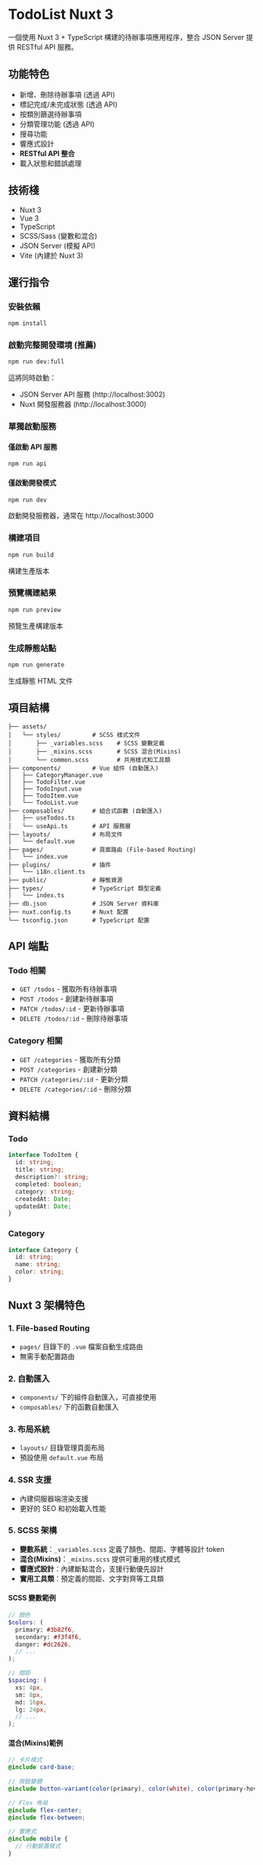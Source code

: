 # TodoList Nuxt 3

一個使用 Nuxt 3 + TypeScript 構建的待辦事項應用程序，整合 JSON Server 提供 RESTful API 服務。

## 功能特色

- 新增、刪除待辦事項 (透過 API)
- 標記完成/未完成狀態 (透過 API)
- 按類別篩選待辦事項
- 分類管理功能 (透過 API)
- 搜尋功能
- 響應式設計
- **RESTful API 整合**
- 載入狀態和錯誤處理

## 技術棧

- Nuxt 3
- Vue 3
- TypeScript
- SCSS/Sass (變數和混合)
- JSON Server (模擬 API)
- Vite (內建於 Nuxt 3)

## 運行指令

### 安裝依賴

```bash
npm install
```

### 啟動完整開發環境 (推薦)

```bash
npm run dev:full
```

這將同時啟動：

- JSON Server API 服務 (http://localhost:3002)
- Nuxt 開發服務器 (http://localhost:3000)

### 單獨啟動服務

#### 僅啟動 API 服務

```bash
npm run api
```

#### 僅啟動開發模式

```bash
npm run dev
```

啟動開發服務器，通常在 http://localhost:3000

### 構建項目

```bash
npm run build
```

構建生產版本

### 預覽構建結果

```bash
npm run preview
```

預覽生產構建版本

### 生成靜態站點

```bash
npm run generate
```

生成靜態 HTML 文件

## 項目結構

```
├── assets/
│   └── styles/         # SCSS 樣式文件
│       ├── _variables.scss    # SCSS 變數定義
│       ├── _mixins.scss       # SCSS 混合(Mixins)
│       └── common.scss        # 共用樣式和工具類
├── components/         # Vue 組件 (自動匯入)
│   ├── CategoryManager.vue
│   ├── TodoFilter.vue
│   ├── TodoInput.vue
│   ├── TodoItem.vue
│   └── TodoList.vue
├── composables/        # 組合式函數 (自動匯入)
│   ├── useTodos.ts
│   └── useApi.ts       # API 服務層
├── layouts/            # 布局文件
│   └── default.vue
├── pages/              # 頁面路由 (File-based Routing)
│   └── index.vue
├── plugins/            # 插件
│   └── i18n.client.ts
├── public/             # 靜態資源
├── types/              # TypeScript 類型定義
│   └── index.ts
├── db.json             # JSON Server 資料庫
├── nuxt.config.ts      # Nuxt 配置
└── tsconfig.json       # TypeScript 配置
```

## API 端點

### Todo 相關

- `GET /todos` - 獲取所有待辦事項
- `POST /todos` - 創建新待辦事項
- `PATCH /todos/:id` - 更新待辦事項
- `DELETE /todos/:id` - 刪除待辦事項

### Category 相關

- `GET /categories` - 獲取所有分類
- `POST /categories` - 創建新分類
- `PATCH /categories/:id` - 更新分類
- `DELETE /categories/:id` - 刪除分類

## 資料結構

### Todo

```typescript
interface TodoItem {
  id: string;
  title: string;
  description?: string;
  completed: boolean;
  category: string;
  createdAt: Date;
  updatedAt: Date;
}
```

### Category

```typescript
interface Category {
  id: string;
  name: string;
  color: string;
}
```

## Nuxt 3 架構特色

### 1. File-based Routing

- `pages/` 目錄下的 `.vue` 檔案自動生成路由
- 無需手動配置路由

### 2. 自動匯入

- `components/` 下的組件自動匯入，可直接使用
- `composables/` 下的函數自動匯入

### 3. 布局系統

- `layouts/` 目錄管理頁面布局
- 預設使用 `default.vue` 布局

### 4. SSR 支援

- 內建伺服器端渲染支援
- 更好的 SEO 和初始載入性能

### 5. SCSS 架構

- **變數系統**：`_variables.scss` 定義了顏色、間距、字體等設計 token
- **混合(Mixins)**：`_mixins.scss` 提供可重用的樣式模式
- **響應式設計**：內建斷點混合，支援行動優先設計
- **實用工具類**：預定義的間距、文字對齊等工具類

#### SCSS 變數範例

```scss
// 顏色
$colors: (
  primary: #3b82f6,
  secondary: #f3f4f6,
  danger: #dc2626,
  // ...
);

// 間距
$spacing: (
  xs: 4px,
  sm: 8px,
  md: 16px,
  lg: 24px,
  // ...
);
```

#### 混合(Mixins)範例

```scss
// 卡片樣式
@include card-base;

// 按鈕變體
@include button-variant(color(primary), color(white), color(primary-hover));

// Flex 佈局
@include flex-center;
@include flex-between;

// 響應式
@include mobile {
  // 行動裝置樣式
}
```
